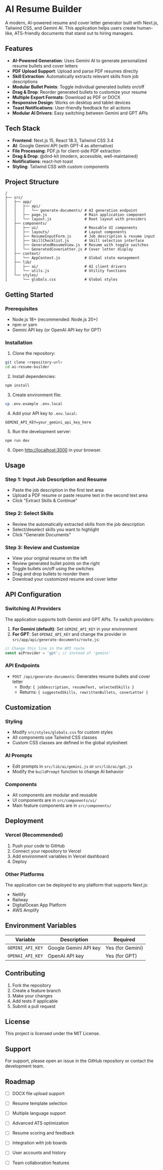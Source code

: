# AI Resume Builder

A modern, AI-powered resume and cover letter generator built with Next.js, Tailwind CSS, and Gemini AI. This application helps users create human-like, ATS-friendly documents that stand out to hiring managers.

## Features

- **AI-Powered Generation**: Uses Gemini AI to generate personalized resume bullets and cover letters
- **PDF Upload Support**: Upload and parse PDF resumes directly
- **Skill Extraction**: Automatically extracts relevant skills from job descriptions
- **Modular Bullet Points**: Toggle individual generated bullets on/off
- **Drag & Drop**: Reorder generated bullets to customize your resume
- **Multiple Export Formats**: Download as PDF or DOCX
- **Responsive Design**: Works on desktop and tablet devices
- **Toast Notifications**: User-friendly feedback for all actions
- **Modular AI Drivers**: Easy switching between Gemini and GPT APIs

## Tech Stack

- **Frontend**: Next.js 15, React 18.3, Tailwind CSS 3.4
- **AI**: Google Gemini API (with GPT-4 as alternative)
- **File Processing**: PDF.js for client-side PDF extraction
- **Drag & Drop**: @dnd-kit (modern, accessible, well-maintained)
- **Notifications**: react-hot-toast
- **Styling**: Tailwind CSS with custom components

## Project Structure

```
/
├── src/
│   ├── app/
│   │   ├── api/
│   │   │   └── generate-documents/ # AI generation endpoint
│   │   ├── page.js                 # Main application component
│   │   └── layout.js               # Root layout with providers
│   ├── components/
│   │   ├── ui/                     # Reusable UI components
│   │   ├── layouts/                # Layout components
│   │   ├── ResumeInputForm.js      # Job description & resume input
│   │   ├── SkillChecklist.js       # Skill selection interface
│   │   ├── GeneratedResumeView.js  # Resume with toggle switches
│   │   └── GeneratedCoverLetter.js # Cover letter display
│   ├── context/
│   │   └── AppContext.js           # Global state management
│   ├── lib/
│   │   ├── ai/                     # AI client drivers
│   │   └── utils.js                # Utility functions
│   └── styles/
│       └── globals.css             # Global styles
```

## Getting Started

### Prerequisites

- Node.js 18+ (recommended: Node.js 20+)
- npm or yarn
- Gemini API key (or OpenAI API key for GPT)

### Installation

1. Clone the repository:
```bash
git clone <repository-url>
cd ai-resume-builder
```

2. Install dependencies:
```bash
npm install
```

3. Create environment file:
```bash
cp .env.example .env.local
```

4. Add your API key to `.env.local`:
```env
GEMINI_API_KEY=your_gemini_api_key_here
```

5. Run the development server:
```bash
npm run dev
```

6. Open [http://localhost:3000](http://localhost:3000) in your browser.

## Usage

### Step 1: Input Job Description and Resume
- Paste the job description in the first text area
- Upload a PDF resume or paste resume text in the second text area
- Click "Extract Skills & Continue"

### Step 2: Select Skills
- Review the automatically extracted skills from the job description
- Select/deselect skills you want to highlight
- Click "Generate Documents"

### Step 3: Review and Customize
- View your original resume on the left
- Review generated bullet points on the right
- Toggle bullets on/off using the switches
- Drag and drop bullets to reorder them
- Download your customized resume and cover letter

## API Configuration

### Switching AI Providers

The application supports both Gemini and GPT APIs. To switch providers:

1. **For Gemini (default)**: Set `GEMINI_API_KEY` in your environment
2. **For GPT**: Set `OPENAI_API_KEY` and change the provider in `src/app/api/generate-documents/route.js`:

```javascript
// Change this line in the API route
const aiProvider = 'gpt'; // instead of 'gemini'
```

### API Endpoints

- `POST /api/generate-documents`: Generates resume bullets and cover letter
  - Body: `{ jobDescription, resumeText, selectedSkills }`
  - Returns: `{ suggestedSkills, rewrittenBullets, coverLetter }`

## Customization

### Styling
- Modify `src/styles/globals.css` for custom styles
- All components use Tailwind CSS classes
- Custom CSS classes are defined in the global stylesheet

### AI Prompts
- Edit prompts in `src/lib/ai/gemini.js` or `src/lib/ai/gpt.js`
- Modify the `buildPrompt` function to change AI behavior

### Components
- All components are modular and reusable
- UI components are in `src/components/ui/`
- Main feature components are in `src/components/`

## Deployment

### Vercel (Recommended)
1. Push your code to GitHub
2. Connect your repository to Vercel
3. Add environment variables in Vercel dashboard
4. Deploy

### Other Platforms
The application can be deployed to any platform that supports Next.js:
- Netlify
- Railway
- DigitalOcean App Platform
- AWS Amplify

## Environment Variables

| Variable | Description | Required |
|----------|-------------|----------|
| `GEMINI_API_KEY` | Google Gemini API key | Yes (for Gemini) |
| `OPENAI_API_KEY` | OpenAI API key | Yes (for GPT) |

## Contributing

1. Fork the repository
2. Create a feature branch
3. Make your changes
4. Add tests if applicable
5. Submit a pull request

## License

This project is licensed under the MIT License.

## Support

For support, please open an issue in the GitHub repository or contact the development team.

## Roadmap

- [ ] DOCX file upload support
- [ ] Resume template selection
- [ ] Multiple language support
- [ ] Advanced ATS optimization
- [ ] Resume scoring and feedback
- [ ] Integration with job boards
- [ ] User accounts and history
- [ ] Team collaboration features

